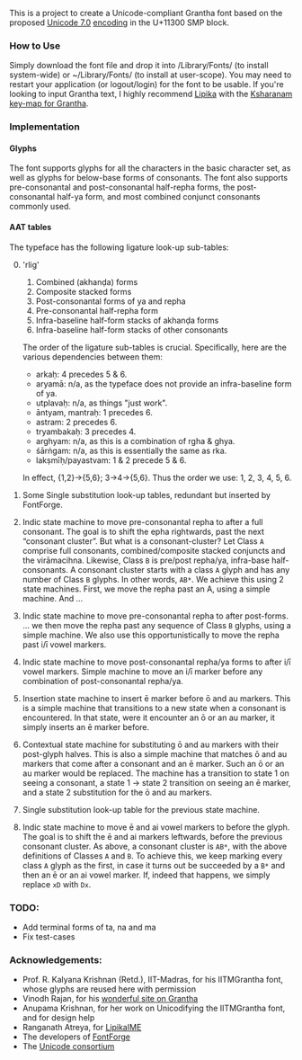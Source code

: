 This is a project to create a Unicode-compliant Grantha font based on the proposed [Unicode 7.0](http://www.unicode.org/versions/beta-7.0.0.html) [encoding](http://std.dkuug.dk/JTC1/SC2/WG2/docs/n4135.pdf) in the U+11300 SMP block.

### How to Use

Simply download the font file and drop it into /Library/Fonts/ (to install system-wide) or ~/Library/Fonts/ (to install at user-scope). You may need to restart your application (or logout/login) for the font to be usable. If you're looking to input Grantha text, I highly recommend [Lipika](https://github.com/ratreya/Lipika_IME) with the [Ksharanam key-map for Grantha](http://code.ambari.sh/keymap/src).

### Implementation

#### Glyphs

The font supports glyphs for all the characters in the basic character set, as well as glyphs for below-base forms of consonants. The font also supports pre-consonantal and post-consonantal half-repha forms, the post-consonantal half-ya form, and most combined conjunct consonants commonly used.

#### AAT tables
The typeface has the following ligature look-up sub-tables:

0. 'rlig'
   1. Combined (akhanḍa) forms
   2. Composite stacked forms
   3. Post-consonantal forms of ya and repha
   4. Pre-consonantal half-repha form
   5. Infra-baseline half-form stacks of akhanḍa forms
   6. Infra-baseline half-form stacks of other consonants

   The order of the ligature sub-tables is crucial. Specifically, here are the various dependencies between them:
   * arkaḥ: 4 precedes 5 & 6.
   * aryamā: n/a, as the typeface does not provide an infra-baseline form of ya.
   * utplavaḥ: n/a, as things "just work".
   * āntyam, mantraḥ: 1 precedes 6.
   * astram: 2 precedes 6.
   * tryambakaḥ: 3 precedes 4.
   * arghyam: n/a, as this is a combination of rgha & ghya.
   * śārṅgam: n/a, as this is essentially the same as rka.
   * lakṣmīḥ/payastvam: 1 & 2 precede 5 & 6.

   In effect, {1,2}→{5,6}; 3→4→{5,6}. Thus the order we use: 1, 2, 3, 4, 5, 6.

0. Some Single substitution look-up tables, redundant but inserted by FontForge.

0. Indic state machine to move pre-consonantal repha to after a full consonant.
   The goal is to shift the epha rightwards, past the next “consonant cluster”.
   But what is a consonant-cluster? Let Class `A` comprise full consonants, combined/composite stacked conjuncts and the virāmacihna. Likewise, Class `B` is pre/post repha/ya, infra-base half-consonants. A consonant cluster starts with a class `A` glyph and has any number of Class `B` glyphs. In other words, `AB*`. We achieve this using 2 state machines. First, we move the repha past an A, using a simple machine. And …

0. Indic state machine to move pre-consonantal repha to after post-forms.
   … we then move the repha past any sequence of Class `B` glyphs, using a simple machine. We also use this opportunistically to move the repha past i/ī vowel markers.

0. Indic state machine to move post-consonantal repha/ya forms to after i/ī vowel markers.
   Simple machine to move an i/ī marker before any combination of post-consonantal repha/ya.

0. Insertion state machine to insert ē marker before ō and au markers.
   This is a simple machine that transitions to a new state when a consonant is encountered. In that state, were it encounter an ō or an au marker, it simply inserts an ē marker before.

0. Contextual state machine for substituting ō and au markers with their post-glyph halves.
   This is also a simple machine that matches ō and au markers that come after a consonant and an ē marker. Such an ō or an au marker would be replaced. The machine has a transition to state 1 on seeing a consonant, a state 1 → state 2 transition on seeing an ē marker, and a state 2 substitution for the ō and au markers.

0. Single substitution look-up table for the previous state machine.

0. Indic state machine to move ē and ai vowel markers to before the glyph.
   The goal is to shift the ē and ai markers leftwards, before the previous consonant cluster. As above, a consonant cluster is `AB*`, with the above definitions of Classes `A` and `B`.
   To achieve this, we keep marking every class `A` glyph as the first, in case it turns out be succeeded by a `B*` and then an ē or an ai vowel marker. If, indeed that happens, we simply replace `xD` with `Dx`.

### TODO:
* Add terminal forms of ta, na and ma
* Fix test-cases

### Acknowledgements:
* Prof. R. Kalyana Krishnan (Retd.), IIT-Madras, for his IITMGrantha font, whose glyphs are reused here with permission
* Vinodh Rajan, for his [wonderful site on Grantha](http://www.virtualvinodh.com/grantha-lipitva)
* Anupama Krishnan, for her work on Unicodifying the IITMGrantha font, and for design help
* Ranganath Atreya, for [LipikaIME](https://github.com/ratreya/Lipika_IME)
* The developers of [FontForge](http://fontforge.github.io/)
* The [Unicode consortium](http://unicode.org)
